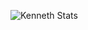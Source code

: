 ![Kenneth Stats](https://github-readme-stats.vercel.app/api?username=ktoxcon&show_icons=true&title_color=D3D2D3&text_color=D3D2D3&bg_color=161617&icon_color=D409D1)
